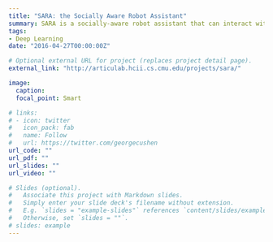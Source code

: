 ```yaml
---
title: "SARA: the Socially Aware Robot Assistant"
summary: SARA is a socially-aware robot assistant that can interact with people through personalizing the interaction.
tags:
- Deep Learning
date: "2016-04-27T00:00:00Z"

# Optional external URL for project (replaces project detail page).
external_link: "http://articulab.hcii.cs.cmu.edu/projects/sara/"

image:
  caption: 
  focal_point: Smart

# links:
# - icon: twitter
#   icon_pack: fab
#   name: Follow
#   url: https://twitter.com/georgecushen
url_code: ""
url_pdf: ""
url_slides: ""
url_video: ""

# Slides (optional).
#   Associate this project with Markdown slides.
#   Simply enter your slide deck's filename without extension.
#   E.g. `slides = "example-slides"` references `content/slides/example-slides.md`.
#   Otherwise, set `slides = ""`.
# slides: example
---
```

